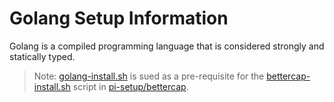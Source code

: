 # Golang Setup Information

Golang is a compiled programming language that is considered strongly and statically typed.

>Note: [golang-install.sh](./golang-install.sh) is sued as a pre-requisite for the [bettercap-install.sh](../bettercap/bettercap-install.sh) script in [pi-setup/bettercap](../bettercap).
